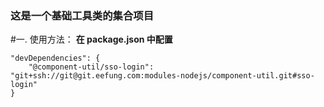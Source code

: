 ### 这是一个基础工具类的集合项目

#一. 使用方法：
**在 package.json 中配置**
```
"devDependencies": {
    "@component-util/sso-login": "git+ssh://git@git.eefung.com:modules-nodejs/component-util.git#sso-login"
}
```